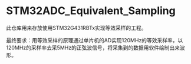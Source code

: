 # STM32ADC_Equivalent_Sampling
此仓库用来存放使用STM32G431RBTx实现等效采样的工程。

最终要求：用等效采样的原理通过单片机的AD实现120MHz的等效采样率，以120MHz的采样率去采5MHz的正弦波信号，将采集到的数据用软件绘制出来波形。
